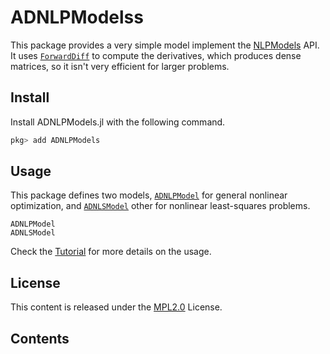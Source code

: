# ADNLPModelss

This package provides a very simple model implement the [NLPModels](https://github.com/JuliaSmoothOptimizers/ADNLPModels.jl) API.
It uses [`ForwardDiff`](https://github.com/JuliaDiff/ForwardDiff.jl) to compute the derivatives, which produces dense matrices, so it isn't very efficient for larger problems.

## Install

Install ADNLPModels.jl with the following command.
```julia
pkg> add ADNLPModels
```

## Usage

This package defines two models, [`ADNLPModel`](@ref) for general nonlinear optimization, and [`ADNLSModel`](@ref) other for nonlinear least-squares problems.

```@docs
ADNLPModel
ADNLSModel
```

Check the [Tutorial](@ref) for more details on the usage.

## License

This content is released under the [MPL2.0](https://www.mozilla.org/en-US/MPL/2.0/) License.

## Contents

```@contents
```
